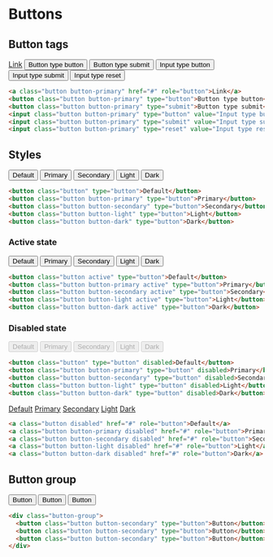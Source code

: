<!--
@@@title:Buttons@@@
@@@section:CSS@@@
-->

# Buttons


## Button tags

<div class="doc-example">
  <a class="button button-primary" href="#" role="button">Link</a>
  <button class="button button-primary" type="button">Button type button</button>
  <button class="button button-primary" type="submit">Button type submit</button>
  <input class="button button-primary" type="button" value="Input type button">
  <input class="button button-primary" type="submit" value="Input type submit">
  <input class="button button-primary" type="reset" value="Input type reset">
</div>

```html
<a class="button button-primary" href="#" role="button">Link</a>
<button class="button button-primary" type="button">Button type button</button>
<button class="button button-primary" type="submit">Button type submit</button>
<input class="button button-primary" type="button" value="Input type button">
<input class="button button-primary" type="submit" value="Input type submit">
<input class="button button-primary" type="reset" value="Input type reset">
```


## Styles

<div class="doc-example">
  <button class="button" type="button">Default</button>
  <button class="button button-primary" type="button">Primary</button>
  <button class="button button-secondary" type="button">Secondary</button>
  <button class="button button-light" type="button">Light</button>
  <button class="button button-dark" type="button">Dark</button>
</div>

```html
<button class="button" type="button">Default</button>
<button class="button button-primary" type="button">Primary</button>
<button class="button button-secondary" type="button">Secondary</button>
<button class="button button-light" type="button">Light</button>
<button class="button button-dark" type="button">Dark</button>
```

### Active state

<div class="doc-example">
  <button class="button active" type="button">Default</button>
  <button class="button button-primary active" type="button">Primary</button>
  <button class="button button-secondary active" type="button">Secondary</button>
  <button class="button button-light active" type="button">Light</button>
  <button class="button button-dark active" type="button">Dark</button>
</div>

```html
<button class="button active" type="button">Default</button>
<button class="button button-primary active" type="button">Primary</button>
<button class="button button-secondary active" type="button">Secondary</button>
<button class="button button-light active" type="button">Light</button>
<button class="button button-dark active" type="button">Dark</button>
```

### Disabled state

<div class="doc-example">
  <button class="button" type="button" disabled>Default</button>
  <button class="button button-primary" type="button" disabled>Primary</button>
  <button class="button button-secondary" type="button" disabled>Secondary</button>
  <button class="button button-light" type="button" disabled>Light</button>
  <button class="button button-dark" type="button" disabled>Dark</button>
</div>

```html
<button class="button" type="button" disabled>Default</button>
<button class="button button-primary" type="button" disabled>Primary</button>
<button class="button button-secondary" type="button" disabled>Secondary</button>
<button class="button button-light" type="button" disabled>Light</button>
<button class="button button-dark" type="button" disabled>Dark</button>
```

<div class="doc-example">
  <a class="button disabled" href="#" role="button">Default</a>
  <a class="button button-primary disabled" href="#" role="button">Primary</a>
  <a class="button button-secondary disabled" href="#" role="button">Secondary</a>
  <a class="button button-light disabled" href="#" role="button">Light</a>
  <a class="button button-dark disabled" href="#" role="button">Dark</a>
</div>

```html
<a class="button disabled" href="#" role="button">Default</a>
<a class="button button-primary disabled" href="#" role="button">Primary</a>
<a class="button button-secondary disabled" href="#" role="button">Secondary</a>
<a class="button button-light disabled" href="#" role="button">Light</a>
<a class="button button-dark disabled" href="#" role="button">Dark</a>
```


## Button group

<div class="doc-example">
  <div class="button-group">
    <button class="button button-secondary" type="button">Button</button>
    <button class="button button-secondary" type="button">Button</button>
    <button class="button button-secondary" type="button">Button</button>
  </div>
</div>

```html
<div class="button-group">
  <button class="button button-secondary" type="button">Button</button>
  <button class="button button-secondary" type="button">Button</button>
  <button class="button button-secondary" type="button">Button</button>
</div>
```

